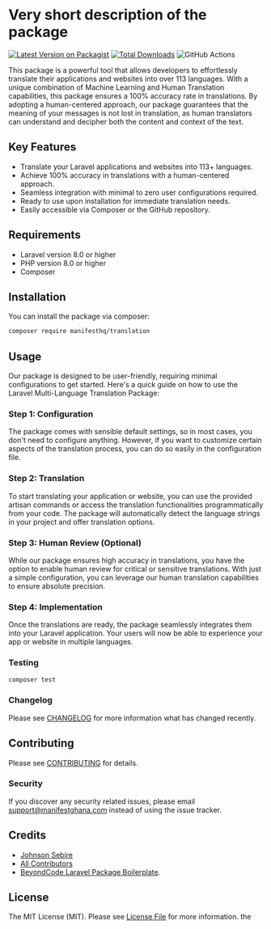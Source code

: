 # Very short description of the package

[![Latest Version on Packagist](https://img.shields.io/packagist/v/manifesthq/translation.svg?style=flat-square)](https://packagist.org/packages/manifesthq/translation)
[![Total Downloads](https://img.shields.io/packagist/dt/manifesthq/translation.svg?style=flat-square)](https://packagist.org/packages/manifesthq/translation)
![GitHub Actions](https://github.com/manifesthq/translation/actions/workflows/main.yml/badge.svg)

This package is a powerful tool that allows developers to effortlessly translate their applications and websites into over 113 languages. With a unique combination of Machine Learning and Human Translation capabilities, this package ensures a 100% accuracy rate in translations. By adopting a human-centered approach, our package guarantees that the meaning of your messages is not lost in translation, as human translators can understand and decipher both the content and context of the text.


## Key Features 
-   Translate your Laravel applications and websites into 113+ languages.
-   Achieve 100% accuracy in translations with a human-centered approach.
-   Seamless integration with minimal to zero user configurations required.
-    Ready to use upon installation for immediate translation needs.
-    Easily accessible via Composer or the GitHub repository.

## Requirements

-    Laravel version 8.0 or higher
-    PHP version 8.0 or higher
-    Composer

## Installation

You can install the package via composer:

```bash
composer require manifesthq/translation
```

## Usage

Our package is designed to be user-friendly, requiring minimal configurations to get started. Here's a quick guide on how to use the Laravel Multi-Language Translation Package:

### Step 1: Configuration

The package comes with sensible default settings, so in most cases, you don't need to configure anything. However, if you want to customize certain aspects of the translation process, you can do so easily in the configuration file.

### Step 2: Translation

To start translating your application or website, you can use the provided artisan commands or access the translation functionalities programmatically from your code. The package will automatically detect the language strings in your project and offer translation options.

### Step 3: Human Review (Optional)

While our package ensures high accuracy in translations, you have the option to enable human review for critical or sensitive translations. With just a simple configuration, you can leverage our human translation capabilities to ensure absolute precision.

### Step 4: Implementation

Once the translations are ready, the package seamlessly integrates them into your Laravel application. Your users will now be able to experience your app or website in multiple languages.


### Testing

```bash
composer test
```

### Changelog

Please see [CHANGELOG](CHANGELOG.md) for more information what has changed recently.

## Contributing

Please see [CONTRIBUTING](CONTRIBUTING.md) for details.

### Security

If you discover any security related issues, please email support@manifestghana.com instead of using the issue tracker.

## Credits

-   [Johnson Sebire](https://github.com/manifesthq)
-   [All Contributors](../../contributors)
-   [BeyondCode Laravel Package Boilerplate](https://laravelpackageboilerplate.com).

## License

The MIT License (MIT). Please see [License File](LICENSE.md) for more information.
 the 
